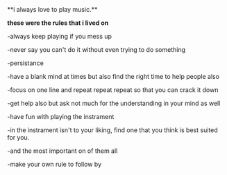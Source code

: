  <html>
  <title>
  the test project
  </title>
   <body>
   **i always love to play music.**
   
   **these were the rules that i lived on**
   
   -always keep playing if you mess up
   
   -never say you can't do it without even trying to do something
   
   -persistance
   
   -have a blank mind at times but also find the right time to help people also
   
   -focus on one line and repeat repeat repeat so that you can crack it down
   
   -get help also but ask not much for the understanding in your mind as well
   
   -have fun with playing the instrament
   
   -in the instrament isn't to your liking, find one that you think is best suited for you.
   
   -and the most important on of them all
   
   -make your own rule to follow by
   </body>
</html>
   
   
